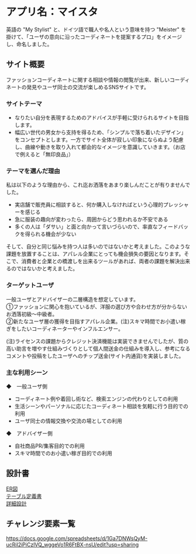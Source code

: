 # アプリ名：マイスタ
英語の "My Stylist" と、ドイツ語で職人や名人という意味を持つ "Meister" を掛けて、「ユーザの意向に沿ったコーディネートを提案するプロ」をイメージし、命名しました。

## サイト概要
ファッションコーディネートに関する相談や情報の閲覧が出来、新しいコーディネートの発見やユーザ同士の交流が楽しめるSNSサイトです。

### サイトテーマ
- なりたい自分を表現するためのアドバイスが手軽に受けられるサイトを目指します。
- 幅広い世代の男女から支持を得るため、「シンプルで落ち着いたデザイン」をコンセプトとします。一方でサイト全体が寂しい印象にならぬよう配慮し、曲線や動きを取り入れて都会的なイメージを意識していきます。（お店で例えると「無印良品」）

### テーマを選んだ理由
私は以下のような理由から、これ迄お洒落をあまり楽しんだことが有りませんでした。  
- 実店舗で販売員に相談すると、何か購入しなければという心理的プレッシャーを感じる  
- 急に服装の趣向が変わったら、周囲からどう思われるか不安である  
- 多くの人は「ダサい」と面と向かって言いづらいので、率直なフィードバックを得られる機会が少ない  

そして、自分と同じ悩みを持つ人は多いのではないかと考えました。このような課題を放置することは、アパレル企業にとっても機会損失の要因となります。そこで、消費者と企業との橋渡しを出来るツールがあれば、両者の課題を解決出来るのではないかと考えました。

### ターゲットユーザ
一般ユーザとアドバイザーの二層構造を想定しています。  
①ファッションに関心を抱いているが、洋服の選び方や合わせ方が分からないお洒落初級〜中級者。  
②新たなユーザ層の獲得を目指すアパレル企業。(注)スキマ時間でお小遣い稼ぎをしたいコーディネーターやインフルエンサー。  

(注)ライセンスの課題からクレジット決済機能は実装できませんでしたが、質の高い助言を増やす仕組みづくりとして個人間送金の仕組みを導入し、参考になるコメントや投稿をしたユーザへのチップ送金(サイト内通貨)を実装しました。

### 主な利用シーン
◆　一般ユーザ側  
- コーディネート例や着回し術など、検索エンジンの代わりとしての利用  
- 生活シーンやパーソナルに応じたコーディネート相談を気軽に行う目的での利用  
- ユーザ同士の情報交換や交流の場としての利用  

◆　アドバイザー側
- 自社商品PR/集客目的での利用  
- スキマ時間でのお小遣い稼ぎ目的での利用  

## 設計書
[ER図](https://drive.google.com/file/d/1LAZHZfht-QFepCKoKRSlRdRAE3Wz7u2O/view?usp=sharing)  
[テーブル定義書](https://docs.google.com/spreadsheets/d/1ao0uyytf4LcTP-JWFTgjjywjY2oM71ZSY6pYytTiD9c/edit?usp=sharing)  
[詳細設計](https://docs.google.com/spreadsheets/d/109Albn2HwzSOjicozzFt32XL8vR8nPvB0EPhX8w9IUY/edit?usp=sharing)  


## チャレンジ要素一覧
<https://docs.google.com/spreadsheets/d/1Ga7DNWsQyM-ucRiI2iPiCzlVQ_wggeVo1R6FtBX-nsU/edit?usp=sharing>
